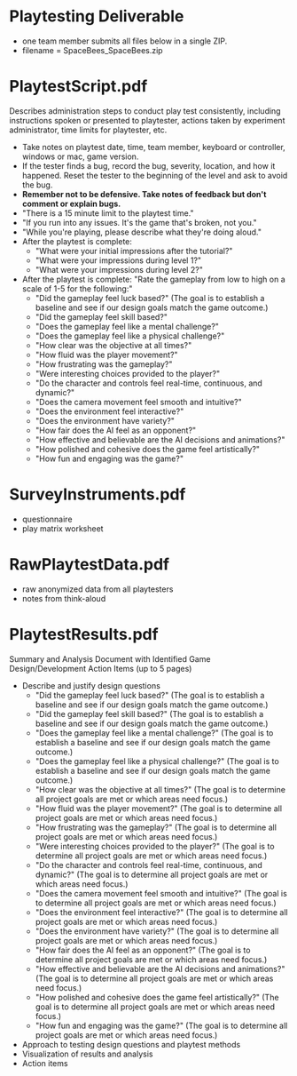 # Playtesting Deliverable
- one team member submits all files below in a single ZIP.
- filename = SpaceBees_SpaceBees.zip

# PlaytestScript.pdf
Describes administration steps to conduct play test consistently, including instructions spoken or presented to playtester, actions taken by experiment administrator, time limits for playtester, etc.
- Take notes on playtest date, time, team member, keyboard or controller, windows or mac, game version.
- If the tester finds a bug, record the bug, severity, location, and how it happened. Reset the tester to the beginning of the level and ask to avoid the bug. 
- **Remember not to be defensive. Take notes of feedback but don't comment or explain bugs.**
- "There is a 15 minute limit to the playtest time."
- "If you run into any issues. It's the game that's broken, not you."
- "While you're playing, please describe what they're doing aloud."
- After the playtest is complete:
	- "What were your initial impressions after the tutorial?"
	- "What were your impressions during level 1?"
	- "What were your impressions during level 2?"
- After the playtest is complete: "Rate the gameplay from low to high on a scale of 1-5 for the following:"
	- "Did the gameplay feel luck based?" (The goal is to establish a baseline and see if our design goals match the game outcome.)
	- "Did the gameplay feel skill based?"
	- "Does the gameplay feel like a mental challenge?"
	- "Does the gameplay feel like a physical challenge?"
	- "How clear was the objective at all times?"
	- "How fluid was the player movement?"
	- "How frustrating was the gameplay?"
	- "Were interesting choices provided to the player?"
	- "Do the character and controls feel real-time, continuous, and dynamic?"
	- "Does the camera movement feel smooth and intuitive?"
	- "Does the environment feel interactive?"
	- "Does the environment have variety?"
	- "How fair does the AI feel as an opponent?"
	- "How effective and believable are the AI decisions and animations?"
	- "How polished and cohesive does the game feel artistically?"
	- "How fun and engaging was the game?"
	

# SurveyInstruments.pdf
- questionnaire
- play matrix worksheet

# RawPlaytestData.pdf
- raw anonymized data from all playtesters
- notes from think-aloud

# PlaytestResults.pdf
Summary and Analysis Document with Identified Game Design/Development Action Items (up to 5 pages)
- Describe and justify design questions
	- "Did the gameplay feel luck based?" (The goal is to establish a baseline and see if our design goals match the game outcome.)
	- "Did the gameplay feel skill based?" (The goal is to establish a baseline and see if our design goals match the game outcome.)
	- "Does the gameplay feel like a mental challenge?" (The goal is to establish a baseline and see if our design goals match the game outcome.)
	- "Does the gameplay feel like a physical challenge?" (The goal is to establish a baseline and see if our design goals match the game outcome.)
	- "How clear was the objective at all times?" (The goal is to determine all project goals are met or which areas need focus.)
	- "How fluid was the player movement?" (The goal is to determine all project goals are met or which areas need focus.)
	- "How frustrating was the gameplay?" (The goal is to determine all project goals are met or which areas need focus.)
	- "Were interesting choices provided to the player?" (The goal is to determine all project goals are met or which areas need focus.)
	- "Do the character and controls feel real-time, continuous, and dynamic?" (The goal is to determine all project goals are met or which areas need focus.)
	- "Does the camera movement feel smooth and intuitive?" (The goal is to determine all project goals are met or which areas need focus.)
	- "Does the environment feel interactive?" (The goal is to determine all project goals are met or which areas need focus.)
	- "Does the environment have variety?" (The goal is to determine all project goals are met or which areas need focus.)
	- "How fair does the AI feel as an opponent?" (The goal is to determine all project goals are met or which areas need focus.)
	- "How effective and believable are the AI decisions and animations?" (The goal is to determine all project goals are met or which areas need focus.)
	- "How polished and cohesive does the game feel artistically?" (The goal is to determine all project goals are met or which areas need focus.)
	- "How fun and engaging was the game?" (The goal is to determine all project goals are met or which areas need focus.)
- Approach to testing design questions and playtest methods
- Visualization of results and analysis
- Action items
